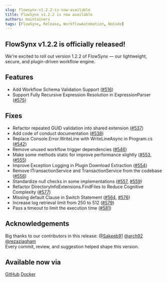 ```yaml
---
slug: flowsynx-v1.2.2-is-now-available
title: FlowSynx v1.2.2 is now available
authors: maintainers
tags: [FlowSynx, Release, WorkflowAutomation, NoCode]
---
```


## FlowSynx v1.2.2 is officially released!

We're excited to roll out version 1.2.2 of FlowSynx — our lightweight, secure, and plugin-driven workflow engine. 

## Features
- Add Workflow Schema Validation Support ([#516](https://github.com/flowsynx/flowsynx/pull/516))
- Support Fully Recursive Expression Resolution in ExpressionParser ([#575](https://github.com/flowsynx/flowsynx/issues/575))

## Fixes
- Refactor repeated GUID validation into shared extension ([#537](https://github.com/flowsynx/flowsynx/pull/537))
- Add code of conduct documentation ([#538](https://github.com/flowsynx/flowsynx/pull/538))
- Replace Console.Error.WriteLine with WriteLineAsync in Program.cs ([#542](https://github.com/flowsynx/flowsynx/pull/542))
- Remove unused workflow trigger dependencies ([#546](https://github.com/flowsynx/flowsynx/pull/546))
- Make some methods static for improve performance slightly ([#553](https://github.com/flowsynx/flowsynx/pull/553), ([#555](https://github.com/flowsynx/flowsynx/pull/555))
- Improve Exception Logging in Plugin Download Extraction ([#554](https://github.com/flowsynx/flowsynx/pull/554))
- Remove ITransactionService and TransactionService from the codebase ([#556](https://github.com/flowsynx/flowsynx/pull/556))
- Standardize null checks in some implementations ([#557](https://github.com/flowsynx/flowsynx/pull/557), [#559](https://github.com/flowsynx/flowsynx/pull/559))
- Refactor DirectoryInfoExtensions.FindFiles to Reduce Cognitive Complexity ([#577](https://github.com/flowsynx/flowsynx/pull/577))
- Missing default Clause in Switch Statement ([#564](https://github.com/flowsynx/flowsynx/pull/564), [#576](https://github.com/flowsynx/flowsynx/pull/576))
- Increase log retrieval limit from 250 to 512 ([#579](https://github.com/flowsynx/flowsynx/pull/579))
- Pass a timeout to limit the execution time ([#581](https://github.com/flowsynx/flowsynx/issues/581))

## Acknowledgements

Big thanks to our contributors in this release:
[@Sakeeb91](https://github.com/Sakeeb91) [@arch92](https://github.com/arch92) [@rezaziagham](https://github.com/rezaziagham)  
Every commit, review, and suggestion helped shape this version.  

## Available now via

<a class="button button--primary button--outline button--lg" href="https://github.com/flowsynx/flowsynx/releases/tag/v1.2.2" target="_blank"><i class="fab fa-github"></i> GitHub</a> 
<a class="button button--primary button--outline button--lg" href="https://hub.docker.com/r/flowsynx/flowsynx/tags?name=1.2.2" target="_blank">Docker</a>